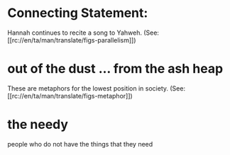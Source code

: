 # Connecting Statement:

Hannah continues to recite a song to Yahweh. (See: [[rc://en/ta/man/translate/figs-parallelism]])

# out of the dust ... from the ash heap

These are metaphors for the lowest position in society. (See: [[rc://en/ta/man/translate/figs-metaphor]])

# the needy

people who do not have the things that they need